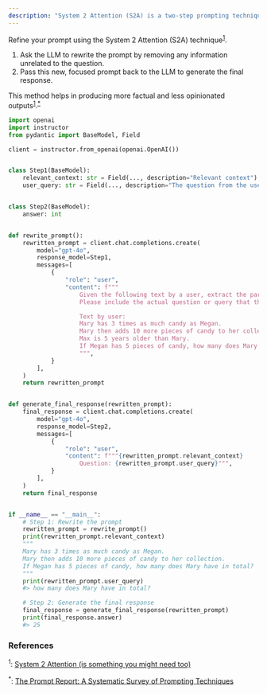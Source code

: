 ```yaml
---
description: "System 2 Attention (S2A) is a two-step prompting technique that focuses on improving the LLM's attention to relevant information"
---
```


Refine your prompt using the System 2 Attention (S2A) technique<sup><a href="https://arxiv.org/abs/2311.11829">1</a></sup>.

1. Ask the LLM to rewrite the prompt by removing any information unrelated to the question.
2. Pass this new, focused prompt back to the LLM to generate the final response.

This method helps in producing more factual and less opinionated outputs<sup><a href="https://arxiv.org/abs/2311.11829">1</a></sup>.<sup><a href="https://arxiv.org/abs/2406.06608">\*</a></sup>

```python
import openai
import instructor
from pydantic import BaseModel, Field

client = instructor.from_openai(openai.OpenAI())


class Step1(BaseModel):
    relevant_context: str = Field(..., description="Relevant context")
    user_query: str = Field(..., description="The question from the user")


class Step2(BaseModel):
    answer: int


def rewrite_prompt():
    rewritten_prompt = client.chat.completions.create(
        model="gpt-4o",
        response_model=Step1,
        messages=[
            {
                "role": "user",
                "content": f"""
                    Given the following text by a user, extract the part that is actually relevant to their question.
                    Please include the actual question or query that the user is asking.

                    Text by user:
                    Mary has 3 times as much candy as Megan.
                    Mary then adds 10 more pieces of candy to her collection.
                    Max is 5 years older than Mary.
                    If Megan has 5 pieces of candy, how many does Mary have in total?
                    """,
            }
        ],
    )
    return rewritten_prompt


def generate_final_response(rewritten_prompt):
    final_response = client.chat.completions.create(
        model="gpt-4o",
        response_model=Step2,
        messages=[
            {
                "role": "user",
                "content": f"""{rewritten_prompt.relevant_context}
                    Question: {rewritten_prompt.user_query}""",
            }
        ],
    )
    return final_response


if __name__ == "__main__":
    # Step 1: Rewrite the prompt
    rewritten_prompt = rewrite_prompt()
    print(rewritten_prompt.relevant_context)
    """
    Mary has 3 times as much candy as Megan.
    Mary then adds 10 more pieces of candy to her collection.
    If Megan has 5 pieces of candy, how many does Mary have in total?
    """
    print(rewritten_prompt.user_query)
    #> how many does Mary have in total?

    # Step 2: Generate the final response
    final_response = generate_final_response(rewritten_prompt)
    print(final_response.answer)
    #> 25
```

### References

<sup id="ref-1">1</sup>: [System 2 Attention (is something you might need too)](https://arxiv.org/abs/2311.11829)

<sup id="ref-asterisk">\*</sup>: [The Prompt Report: A Systematic Survey of Prompting Techniques](https://arxiv.org/abs/2406.06608)
